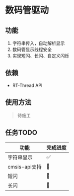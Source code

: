 # 数码管驱动

## 功能

1. 字符串传入，自动解析显示
2. 数码管显示线程安全
3. 实现短闪、长闪、自定义闪烁

## 依赖

+ RT-Thread API

## 使用方法

> 待施工

## 任务TODO

| 功能          | 完成进度 |
|-------------|------|
| 字符串显示       | ✅    |
| cmsis-api支持 | 🚧   |
| 短闪          | 🚧   |
| 长闪          | 🚧   |
